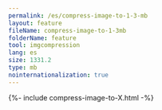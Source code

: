 ```yaml
---
permalink: /es/compress-image-to-1-3-mb
layout: feature
fileName: compress-image-to-1-3mb
folderName: feature
tool: imgcompression
lang: es
size: 1331.2
type: mb
nointernationalization: true
---
```

{%- include compress-image-to-X.html -%}
      
